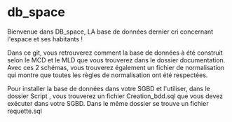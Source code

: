 # db_space

Bienvenue dans DB_space, LA base de données dernier cri concernant l'espace et ses habitants ! 

Dans ce git, vous retrouverez comment la base de données à été construit selon le MCD et le MLD que vous trouverez dans le dossier documentation. Avec ces 2 schémas, vous trouverez également un fichier de normalisation qui montre que toutes les règles de normalisation ont été respectées.

Pour installer la base de données dans votre SGBD et l'utiliser, dans le dossier Script , vous trouverez un fichier Creation_bdd.sql que vous devez exécuter dans votre SGBD. Dans le même dossier se trouve un fichier requette.sql
